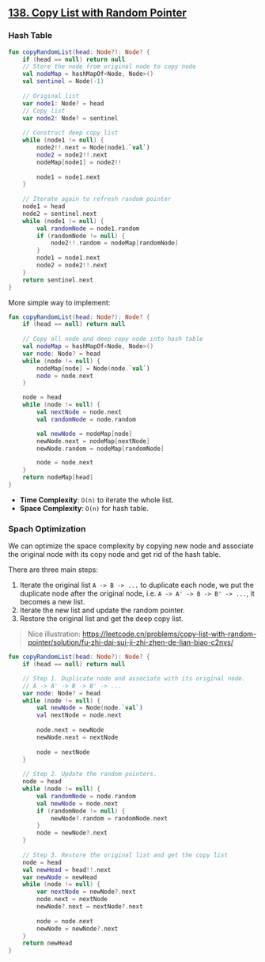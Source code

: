 ## [138. Copy List with Random Pointer](https://leetcode.com/problems/copy-list-with-random-pointer/)

### Hash Table
```kotlin
fun copyRandomList(head: Node?): Node? {
    if (head == null) return null
    // Store the node from original node to copy node
    val nodeMap = hashMapOf<Node, Node>()
    val sentinel = Node(-1)
    
    // Original list
    var node1: Node? = head
    // Copy list
    var node2: Node? = sentinel
    
    // Construct deep copy list
    while (node1 != null) {
        node2!!.next = Node(node1.`val`)
        node2 = node2!!.next
        nodeMap[node1] = node2!!
        
        node1 = node1.next
    }
    
    // Iterate again to refresh random pointer
    node1 = head
    node2 = sentinel.next
    while (node1 != null) {
        val randomNode = node1.random
        if (randomNode != null) {
            node2!!.random = nodeMap[randomNode]
        }
        node1 = node1.next
        node2 = node2!!.next
    }
    return sentinel.next
}
```

More simple way to implement:

```kotlin
fun copyRandomList(head: Node?): Node? {
    if (head == null) return null
    
    // Copy all node and deep copy node into hash table
    val nodeMap = hashMapOf<Node, Node>()
    var node: Node? = head
    while (node != null) {
        nodeMap[node] = Node(node.`val`)
        node = node.next
    }

    node = head
    while (node != null) {
        val nextNode = node.next
        val randomNode = node.random

        val newNode = nodeMap[node]
        newNode.next = nodeMap[nextNode]
        newNode.random = nodeMap[randomNode]

        node = node.next
    }
    return nodeMap[head]
}
```

* **Time Complexity**: `O(n)` to iterate the whole list.
* **Space Complexity**: `O(n)` for hash table.

### Spach Optimization
We can optimize the space complexity by copying new node and associate the original node with its copy node and get rid of the hash table.

There are three main steps:
1. Iterate the original list `A -> B -> ...` to duplicate each node, we put the duplicate node after the original node, i.e. `A -> A' -> B -> B' -> ...`, it becomes a new list.
2. Iterate the new list and update the random pointer.
3. Restore the original list and get the deep copy list.

> Nice illustration: https://leetcode.cn/problems/copy-list-with-random-pointer/solution/fu-zhi-dai-sui-ji-zhi-zhen-de-lian-biao-c2nvs/

```kotlin
fun copyRandomList(head: Node?): Node? {
    if (head == null) return null

    // Step 1. Duplicate node and associate with its original node.
    // A -> A' -> B -> B' -> ...
    var node: Node? = head
    while (node != null) {
        val newNode = Node(node.`val`)
        val nextNode = node.next
        
        node.next = newNode
        newNode.next = nextNode
        
        node = nextNode
    }
    
    // Step 2. Update the random pointers.
    node = head
    while (node != null) {
        val randomNode = node.random
        val newNode = node.next
        if (randomNode != null) {
            newNode?.random = randomNode.next
        }
        node = newNode?.next
    }
    
    // Step 3. Restore the original list and get the copy list
    node = head
    val newHead = head!!.next
    var newNode = newHead
    while (node != null) {
        var nextNode = newNode?.next
        node.next = nextNode
        newNode?.next = nextNode?.next
        
        node = node.next
        newNode = newNode?.next
    }
    return newHead
}
```